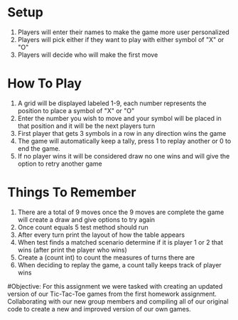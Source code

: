 # Setup
1. Players will enter their names to make the game more user personalized
2. Players will pick either if they want to play with either symbol of "X" or "O"
3. Players will decide who will make the first move

# How To Play
1. A grid will be displayed labeled 1-9, each number represents the position to place a symbol of "X" or "O"
2. Enter the number you wish to move and your symbol will be placed in that position and it will be the next players turn
3. First player that gets 3 symbols in a row in any direction wins the game
4. The game will automatically keep a tally, press 1 to replay another or 0 to end the game.
5. If no player wins it will be considered  draw no one wins and will give the option to retry another game

# Things To Remember
1. There are a total of 9 moves once the 9 moves are complete the game will create a draw and give options to try again
2. Once count equals 5 test method should run
3. After every turn print the layout of how the table appears
4. When test finds a matched scenario determine if it is player 1 or 2 that wins (after print the player who wins)
5. Create a (count int) to count the measures of turns there are
6. When deciding to replay the game, a count tally keeps track of player wins

#Objective:
For this assignment we were tasked with creating an updated version of our Tic-Tac-Toe games from the first homework assignment.
Collaborating with our new group members and compiling all of our original code to create a new and improved version of our own games.
